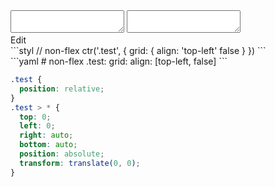 <div data-size="250" class="code-cont" data-example="top-left-B">
    <div class="code">
        <div class="code-wrap">
            <textarea id="stylus"></textarea>
            <textarea id="css"></textarea>
            <div class="edit-code">
                <span>Edit</span>
            </div>
        </div>
    </div>
</div>


<div data-size="250" data-examples="stylus"></div>
```styl
// non-flex
ctr('.test', {
  grid: {
    align: 'top-left' false
  }
})
```

<div data-size="250" data-examples="yaml"></div>
```yaml
# non-flex
.test:
  grid:
    align: [top-left, false]
```

```css
.test {
  position: relative;
}
.test > * {
  top: 0;
  left: 0;
  right: auto;
  bottom: auto;
  position: absolute;
  transform: translate(0, 0);
}
```
<div class="cf"></div>
